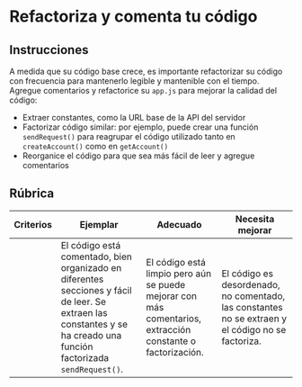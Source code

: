 # Refactoriza y comenta tu código

## Instrucciones

A medida que su código base crece, es importante refactorizar su código con frecuencia para mantenerlo legible y mantenible con el tiempo. Agregue comentarios y refactorice su `app.js` para mejorar la calidad del código:

- Extraer constantes, como la URL base de la API del servidor
- Factorizar código similar: por ejemplo, puede crear una función `sendRequest()` para reagrupar el código utilizado tanto en `createAccount()` como en `getAccount()`
- Reorganice el código para que sea más fácil de leer y agregue comentarios

## Rúbrica

| Criterios | Ejemplar | Adecuado | Necesita mejorar |
| -------- |  ------- | --------------------------------------------------  | -------------------------------------------------- |
| | El código está comentado, bien organizado en diferentes secciones y fácil de leer. Se extraen las constantes y se ha creado una función factorizada `sendRequest()`. | El código está limpio pero aún se puede mejorar con más comentarios, extracción constante o factorización. | El código es desordenado, no comentado, las constantes no se extraen y el código no se factoriza. |
